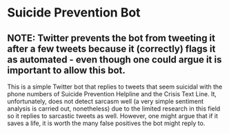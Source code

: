 # Suicide Prevention Bot

## NOTE: Twitter prevents the bot from tweeting it after a few tweets because it (correctly) flags it as automated - even though one could argue it is important to allow this bot.

This is a simple Twitter bot that replies to tweets that seem suicidal with the phone numbers of Suicide Prevention Helpline and the Crisis Text Line.
It, unfortunately, does not detect sarcasm well (a very simple sentiment analysis is carried out, nonetheless) due to the limited research in this field so it replies to sarcastic tweets as well. However, one might argue that if it saves a life, it is worth the many false positives the bot might reply to.